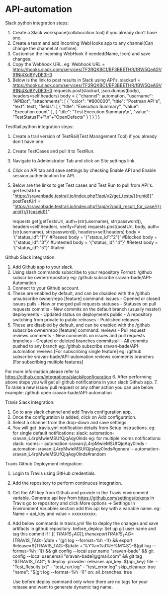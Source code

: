 # API-automation

Slack python integration steps:
1. Create a Slack workspace(collaboration tool) if you already don't have one.
2. Create a team and add Incoming WebHooks app to any channel(Can change the channel at runtime).
3. Customise the Incoming WebHook if needed(Name, Icon) and save changes.
4. Copy the Webhook URL.
    eg: Webhook URL = https://hooks.slack.com/services/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
5. Below is the link to post results in Slack using API's.
    slackurl = https://hooks.slack.com/services/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
    requests.post(slackurl, json.dumps(body), headers=self.headers)
      body = {
              "channel": automation,
              "username": "APIBot",
              "attachments": [
                  {
                      "color": "#800000",
                      "title": "Postman API's",
                      "text": textt,
                      "fields": [
                          {
                              "title": "Execution Summary",
                              "value": "Execution count"
                          },
                          {
                              "title": "Test Execution Summary\n",
                              "value": "TestStatus1"+"\n"+"OpenDefects"
                          }
                      ]
                  }
              ]
         }


TestRail python integration steps:
1. Create a trail version of TestRail(Test Management Tool) if you already don't have one.
2. Create TestCases and pull it to TestRun.
3. Navigate to Administrator Tab and click on Site settings link.
4. Click on API tab and save settings by checking Enable API and Enable session authentication for API.
5. Below are the links to get Test cases and Test Run to pull from API's.
    getTestsUrl = "https://sravanbade.testrail.io/index.php?/api/v2/get_tests/{{runid}}"
    postTestUrl = "https://sravanbade.testrail.io/index.php?/api/v2/add_result_for_case/{{runid}}/{{caseid}}"

    requests.get(getTestsUrl, auth=(str(username), str(password)), headers=self.headers, verify=False)
    requests.post(postUrl, body, auth=(str(username), str(password)), headers=self.headers)
      body = '{"status_id":"1"}' #Passed
      body = '{"status_id":"2"}' #Blocked
      body = '{"status_id":"3"}' #Untested
      body = '{"status_id":"4"}' #Retest
      body = '{"status_id":"5"}' #failed

Github Slack integration:
1. Add Github app to your slack.
2. Using slash commands subscribe to your repository
   Format: /github subscribe owner/repository
       eg: /github subscribe sravan-bade/API-Automation
3. Connect to your Github account.
4. These are enabled by default, and can be disabled with the /github unsubscribe owner/repo [feature] command:
      issues - Opened or closed issues
      pulls - New or merged pull requests
      statuses - Statuses on pull requests
      commits - New commits on the default branch (usually master)
      deployments - Updated status on deployments
      public - A repository switching from private to public
      releases - Published releases
5. These are disabled by default, and can be enabled with the /github subscribe owner/repo [feature] command:
      reviews - Pull request reviews
      comments - New comments on issues and pull requests
      branches - Created or deleted branches
      commits:all - All commits pushed to any branch
    eg: /github subscribe sravan-bade/API-automation reviews [For subscribing single feature]
    eg: /github subscribe sravan-bade/API-automation reviews comments branches [For subscribing multiple features]

  For more information please refer to https://github.com/integrations/slack#configuration
6. After performing above steps you will get all github notifications in your slack Github app.
7. To raise a new issue/ pull request or any other action you can use below example:
    /github open sravan-bade/API-automation

Travis Slack integration:
1. Go to any slack channel and add Travis configuration app.
2. Once the configuration is added, click on Add configuration.
3. Select a channel from the drop-down and save settings.
4. You will get .travis.yml notification details from Setup instructions.
   eg: for single default
   notifications:
    slack: automation-sravan:jL4rpMwieMSUfQjqAqy0lnds
   eg: for multiple rooms
   notifications:
    slack:
      rooms:
        - automation-sravan:jL4rpMwieMSUfQjqAqy0lnds
        - automation-sravan:jL4rpMwieMSUfQjqAqy0lnds#general
        - automation-sravan:jL4rpMwieMSUfQjqAqy0lnds#random

Travis Github Deployment integration:
1. Login to Travis using GitHub credentials.
2. Add the repository to perform continuous integration.
3. Get the API key from Github and provide in the Travis environment variable.
    Generate api key from https://github.com/settings/tokens
    In Travis go to repository and click More options -> Settings
    In Environment Variables section add this api key with a variable name.
    eg: Name = api_key and value = xxxxxxxxxx.
4. Add below commands in travis.yml file to deploy the changes and save artifacts in github repository.
    before_deploy:
      Set up git user name and tag this commit
      if ! [[ $TRAVIS_TAG ]]; then
        export TRAVIS_TAG=${TRAVIS_TAG:-$(date +'%Y%m%d%H%M%S')-$(git log --format=%h -1)} &&
        export Release=${TRAVIS_TAG:-$(date +'%Y%m%d%H%M%S')-$(git log --format=%h -1)} &&
        git config --local user.name "sravan-bade" &&
        git config --local user.email "sravan-bade1@gmail.com" &&
        git tag "$TRAVIS_TAG";
      fi
    deploy:
      provider: releases
      api_key: ${api_key}
      file: 
        - "Test_Results.txt"
        - "test_run.log"
        - "test_error.log"
      skip_cleanup: true
      "name": "$(git log --format=%h -1)"
      on:
        all_branches: true 
        
     Use before deploy command only when there are no tags for your release and want to generate dynamic tag name.